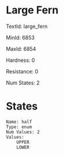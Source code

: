 # Large Fern

TextId: large_fern

MinId: 6853

MaxId: 6854

Hardness: 0

Resistance: 0


Num States: 2

# States
```
Name: half
Type: enum
Num Values: 2
Values:
    UPPER
    LOWER
```
